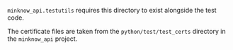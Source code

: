 `minknow_api.testutils` requires this directory to exist alongside the test code.

The certificate files are taken from the `python/test/test_certs` directory in the `minknow_api`
project.
